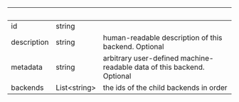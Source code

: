 <!-- Code generated for API Clients. DO NOT EDIT. -->

| &nbsp;      | &nbsp;             | &nbsp;                                                                 |
| ----------- | ------------------ | ---------------------------------------------------------------------- |
| id          | string             |                                                                        |
| description | string             | human-readable description of this backend. Optional                   |
| metadata    | string             | arbitrary user-defined machine-readable data of this backend. Optional |
| backends    | List&lt;string&gt; | the ids of the child backends in order                                 |
